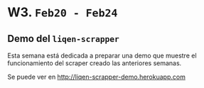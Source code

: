 # W3. `Feb20 - Feb24`

## Demo del `liqen-scrapper`

Esta semana está dedicada a preparar una demo que muestre el funcionamiento del scraper creado las anteriores semanas.

Se puede ver en http://liqen-scrapper-demo.herokuapp.com
